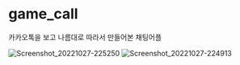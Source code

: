 # game_call
카카오톡을 보고 나름대로 따라서 만들어본 채팅어플  

![Screenshot_20221027-225250](https://user-images.githubusercontent.com/57083072/198304708-a06c503d-0536-4d73-ac88-a1b97e19bf42.jpg)
![Screenshot_20221027-224913](https://user-images.githubusercontent.com/57083072/198304728-77024742-a48c-47ac-b75b-d5520847ca5a.jpg)
